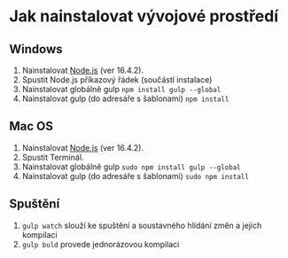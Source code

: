 # Jak nainstalovat vývojové prostředí #
## Windows ##

1. Nainstalovat [Node.js](https://nodejs.org/en/download/releases/) (ver 16.4.2).
2. Spustit Node.js příkazový řádek (součástí instalace)
3. Nainstalovat globálně gulp `npm install gulp --global`
4. Nainstalovat gulp (do adresáře s šablonami)
`npm install`

## Mac OS ##

1. Nainstalovat [Node.js](https://nodejs.org/en/download/releases/) (ver 16.4.2).
2. Spustit Terminál.
3. Nainstalovat globálně gulp `sudo npm install gulp --global`
4. Nainstalovat gulp (do adresáře s šablonami)
`sudo npm install`

## Spuštění  ##
1. `gulp watch` slouží ke spuštění a soustavného hlídání změn a jejich kompilaci
2. `gulp buld` provede jednorázovou kompilaci 
